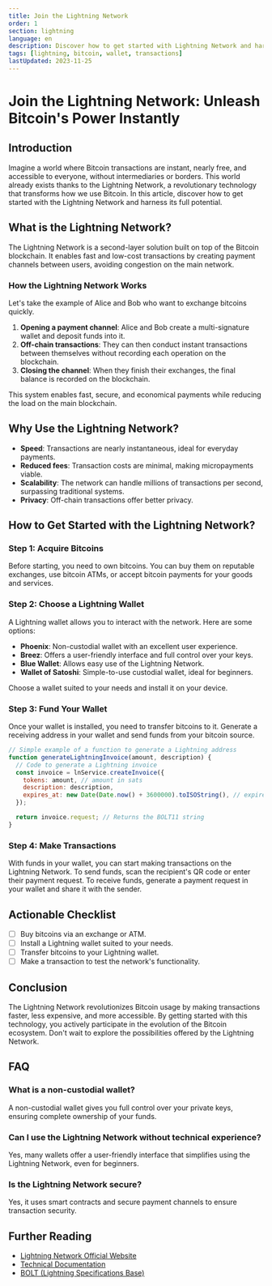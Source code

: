 ```yaml
---
title: Join the Lightning Network
order: 1
section: lightning
language: en
description: Discover how to get started with Lightning Network and harness its full potential
tags: [lightning, bitcoin, wallet, transactions]
lastUpdated: 2023-11-25
---
```


# Join the Lightning Network: Unleash Bitcoin's Power Instantly

## Introduction

Imagine a world where Bitcoin transactions are instant, nearly free, and accessible to everyone, without intermediaries or borders. This world already exists thanks to the Lightning Network, a revolutionary technology that transforms how we use Bitcoin. In this article, discover how to get started with the Lightning Network and harness its full potential.

## What is the Lightning Network?

The Lightning Network is a second-layer solution built on top of the Bitcoin blockchain. It enables fast and low-cost transactions by creating payment channels between users, avoiding congestion on the main network.

### How the Lightning Network Works

Let's take the example of Alice and Bob who want to exchange bitcoins quickly.

1. **Opening a payment channel**: Alice and Bob create a multi-signature wallet and deposit funds into it.
2. **Off-chain transactions**: They can then conduct instant transactions between themselves without recording each operation on the blockchain.
3. **Closing the channel**: When they finish their exchanges, the final balance is recorded on the blockchain.

This system enables fast, secure, and economical payments while reducing the load on the main blockchain.

## Why Use the Lightning Network?

- **Speed**: Transactions are nearly instantaneous, ideal for everyday payments.
- **Reduced fees**: Transaction costs are minimal, making micropayments viable.
- **Scalability**: The network can handle millions of transactions per second, surpassing traditional systems.
- **Privacy**: Off-chain transactions offer better privacy.

## How to Get Started with the Lightning Network?

### Step 1: Acquire Bitcoins

Before starting, you need to own bitcoins. You can buy them on reputable exchanges, use bitcoin ATMs, or accept bitcoin payments for your goods and services.

### Step 2: Choose a Lightning Wallet

A Lightning wallet allows you to interact with the network. Here are some options:

- **Phoenix**: Non-custodial wallet with an excellent user experience.
- **Breez**: Offers a user-friendly interface and full control over your keys.
- **Blue Wallet**: Allows easy use of the Lightning Network.
- **Wallet of Satoshi**: Simple-to-use custodial wallet, ideal for beginners.

Choose a wallet suited to your needs and install it on your device.

### Step 3: Fund Your Wallet

Once your wallet is installed, you need to transfer bitcoins to it. Generate a receiving address in your wallet and send funds from your bitcoin source.

```js
// Simple example of a function to generate a Lightning address
function generateLightningInvoice(amount, description) {
  // Code to generate a Lightning invoice
  const invoice = lnService.createInvoice({
    tokens: amount, // amount in sats
    description: description,
    expires_at: new Date(Date.now() + 3600000).toISOString(), // expires in 1h
  });

  return invoice.request; // Returns the BOLT11 string
}
```

### Step 4: Make Transactions

With funds in your wallet, you can start making transactions on the Lightning Network. To send funds, scan the recipient's QR code or enter their payment request. To receive funds, generate a payment request in your wallet and share it with the sender.

## Actionable Checklist

- [ ] Buy bitcoins via an exchange or ATM.
- [ ] Install a Lightning wallet suited to your needs.
- [ ] Transfer bitcoins to your Lightning wallet.
- [ ] Make a transaction to test the network's functionality.

## Conclusion

The Lightning Network revolutionizes Bitcoin usage by making transactions faster, less expensive, and more accessible. By getting started with this technology, you actively participate in the evolution of the Bitcoin ecosystem. Don't wait to explore the possibilities offered by the Lightning Network.

## FAQ

### What is a non-custodial wallet?

A non-custodial wallet gives you full control over your private keys, ensuring complete ownership of your funds.

### Can I use the Lightning Network without technical experience?

Yes, many wallets offer a user-friendly interface that simplifies using the Lightning Network, even for beginners.

### Is the Lightning Network secure?

Yes, it uses smart contracts and secure payment channels to ensure transaction security.

## Further Reading

- [Lightning Network Official Website](https://lightning.network/)
- [Technical Documentation](https://docs.lightning.engineering/)
- [BOLT (Lightning Specifications Base)](https://github.com/lightning/bolts)

